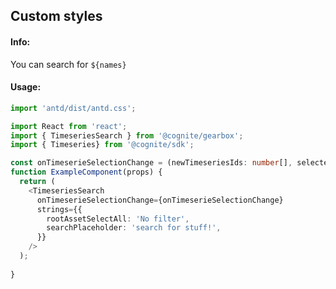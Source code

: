 ## Custom styles 

<!-- STORY -->

#### Info:
You can search for `${names}`

#### Usage:

```typescript jsx
import 'antd/dist/antd.css';

import React from 'react';
import { TimeseriesSearch } from '@cognite/gearbox';
import { Timeseries} from '@cognite/sdk';

const onTimeserieSelectionChange = (newTimeseriesIds: number[], selectedTimeseries: Timeseries) => {}
function ExampleComponent(props) {
  return (
    <TimeseriesSearch
      onTimeserieSelectionChange={onTimeserieSelectionChange}
      strings={{
        rootAssetSelectAll: 'No filter',
        searchPlaceholder: 'search for stuff!',
      }}
    />
  );
  
}
```
